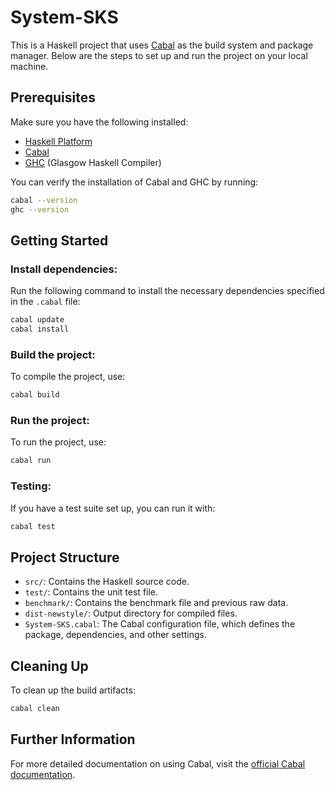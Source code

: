 
# System-SKS

This is a Haskell project that uses [Cabal](https://www.haskell.org/cabal/) as the build system and package manager. Below are the steps to set up and run the project on your local machine.

## Prerequisites

Make sure you have the following installed:

- [Haskell Platform](https://www.haskell.org/platform/)
- [Cabal](https://www.haskell.org/cabal/)
- [GHC](https://www.haskell.org/ghc/) (Glasgow Haskell Compiler)

You can verify the installation of Cabal and GHC by running:

```bash
cabal --version
ghc --version
```

## Getting Started


### Install dependencies:

Run the following command to install the necessary dependencies specified in the `.cabal` file:

```bash
cabal update
cabal install
```

### Build the project:

To compile the project, use:

```bash
cabal build
```

### Run the project:

To run the project, use:

```bash
cabal run
```

### Testing:

If you have a test suite set up, you can run it with:

```bash
cabal test
```

## Project Structure

- `src/`: Contains the Haskell source code.
- `test/`: Contains the unit test file.
- `benchmark/`: Contains the benchmark file and previous raw data.
- `dist-newstyle/`: Output directory for compiled files.
- `System-SKS.cabal`: The Cabal configuration file, which defines the package, dependencies, and other settings.

## Cleaning Up

To clean up the build artifacts:

```bash
cabal clean
```

## Further Information

For more detailed documentation on using Cabal, visit the [official Cabal documentation](https://www.haskell.org/cabal/users-guide/).
